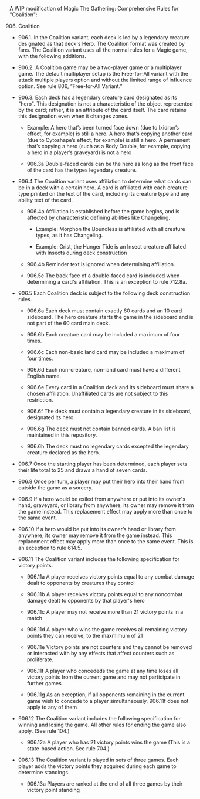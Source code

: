 A WIP modification of Magic The Gathering: Comprehensive Rules for "Coalition":


906. Coalition

* 906.1. In the Coalition variant, each deck is led by a legendary creature designated as that deck's Hero. The Coalition format was created by fans. The Coalition variant uses all the normal rules for a Magic game, with the following additions.

* 906.2. A Coalition game may be a two-player game or a multiplayer game. The default multiplayer setup is the Free-for-All variant with the attack multiple players option and without the limited range of influence option. See rule 806, “Free-for-All Variant.”

* 906.3. Each deck has a legendary creature card designated as its "hero". This designation is not a characteristic of the object represented by the card; rather, it is an attribute of the card itself. The card retains this designation even when it changes zones.

	* Example: A hero that’s been turned face down (due to Ixidron’s effect, for example) is still a hero. A hero that’s copying another card (due to Cytoshape’s effect, for example) is still a hero. A permanent that’s copying a hero (such as a Body Double, for example, copying a hero in a player’s graveyard) is not a hero

	* 906.3a Double-faced cards can be the hero as long as the front face of the card has the types legendary creature.

* 906.4 The Coalition variant uses affiliation to determine what cards can be in a deck with a certain hero. A card is affiliated with each creature type printed on the text of the card, including its creature type and any ability text of the card. 

	* 906.4a Affiliation is established before the game begins, and is affected by characteristic defining abilities like Changeling.

		* Example: Morphon the Boundless is affiliated with all creature types, as it has Changeling.

		* Example: Grist, the Hunger Tide is an Insect creature affiliated with Insects during deck construction

	* 906.4b Reminder text is ignored when determining affiliation.

	* 906.5c The back face of a double-faced card is included when determining a card's affiliation. This is an exception to rule 712.8a.

* 906.5 Each Coalition deck is subject to the following deck construction rules.

	* 906.6a Each deck must contain exactly 60 cards and an 10 card sideboard. The hero creature starts the game in the sideboard and is not part of the 60 card main deck.

	* 906.6b Each creature card may be included a maximum of four times.

	* 906.6c Each non-basic land card may be included a maximum of four times.

	* 906.6d Each non-creature, non-land card must have a different English name.

	* 906.6e Every card in a Coalition deck and its sideboard must share a chosen affiliation. Unaffiliated cards are not subject to this restriction.

	* 906.6f The deck must contain a legendary creature in its sideboard, designated its hero.

	* 906.6g The deck must not contain banned cards. A ban list is maintained in this repository.

	* 906.6h The deck must no legendary cards excepted the legendary creature declared as the hero.

* 906.7 Once the starting player has been determined, each player sets their life total to 25 and draws a hand of seven cards.

* 906.8 Once per turn, a player may put their hero into their hand from outside the game as a sorcery. 

* 906.9 If a hero would be exiled from anywhere or put into its owner's hand, graveyard, or library from anywhere, its owner may remove it from the game instead. This replacement effect may apply more than once to the same event.

* 906.10 If a hero would be put into its owner’s hand or library from anywhere, its owner may remove it from the game instead. This replacement effect may apply more than once to the same event. This is an exception to rule 614.5.

* 906.11 The Coalition variant includes the following specification for victory points.

	* 906.11a A player receives victory points equal to any combat damage dealt to opponents by creatures they control

	* 906.11b A player receives victory points equal to any noncombat damage dealt to opponents by that player's hero

	* 906.11c A player may not receive more than 21 victory points in a match

	* 906.11d A player who wins the game receives all remaining victory points they can receive, to the maxmimum of 21

	* 906.11e Victory points are not counters and they cannot be removed or interacted with by any effects that affect counters such as proliferate.

	* 906.11f A player who concededs the game at any time loses all victory points from the current game and may not participate in further games

	* 906.11g As an exception, if all opponents remaining in the current game wish to concede to a player simultaneously, 906.11f does not apply to any of them

* 906.12 The Coalition variant includes the following specification for winning and losing the game. All other rules for ending the game also apply. (See rule 104.)

	* 906.12a A player who has 21 victory points wins the game (This is a state-based action. See rule 704.)

* 906.13 The Coalition variant is played in sets of three games. Each player adds the victory points they acquired during each game to determine standings. 

	* 906.13a Players are ranked at the end of all three games by their victory point standing
